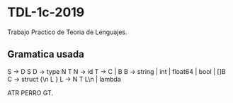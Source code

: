 # TDL-1c-2019
Trabajo Practico de Teoria de Lenguajes.

## Gramatica usada

S -> D S 
D -> type N T 
N -> id 
T -> C | B 
B -> string | int | float64 | bool | []B 
C -> struct {\n L } 
L -> N T L\n | lambda 

ATR PERRO
GT.
